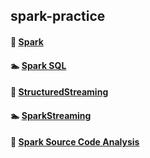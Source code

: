## spark-practice

#### :book: [Spark][spark]


#### :swimmer: [Spark SQL][sql]


#### :ant: [StructuredStreaming][structure]


#### :swimmer: [SparkStreaming][streaming]


#### :memo: [Spark Source Code Analysis][source]


[spark]:https://github.com/sev7e0/spark-practice/tree/master/src/main/scala/com/sev7e0/spark/core
[sql]:https://github.com/sev7e0/spark-practice/tree/master/src/main/scala/com/sev7e0/spark/sql
[structure]:https://github.com/sev7e0/spark-practice/tree/master/src/main/scala/com/sev7e0/spark/structured_streaming
[streaming]:https://github.com/sev7e0/spark-practice/tree/master/src/main/scala/com/sev7e0/spark/spark_streaming
[source]:https://github.com/sev7e0/spark-practice/tree/master/src/main/resources
